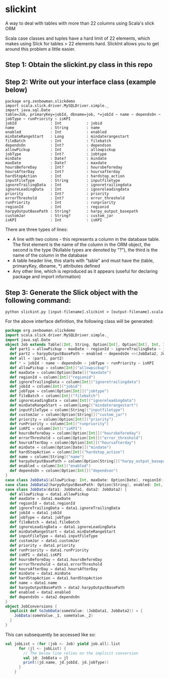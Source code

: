 slickint
========

A way to deal with tables with more than 22 columns using Scala's slick ORM

Scala case classes and tuples have a hard limit of 22 elements, which makes using Slick for tables > 22 elements hard. SlickInt allows you to get around this problem a little easier.

## Step 1: Obtain the slickint.py class in this repo

## Step 2: Write out your interface class (example below)
```
package org.zenbowman.slickdemo
import scala.slick.driver.MySQLDriver.simple._
import java.sql.Date
table=Job, primaryKey=jobId, dbname=job, *=jobId ~ name ~ dependsOn ~ jobType ~ runPriority ~ isKPI
jobId               : Int           : jobid
name                : String        : name
enabled             : Int           : enabled
minDateRangeStart   : Long          : mindaterangestart
fileBatch           : Int           : filebatch
dependsOn           : Int?          : dependson
allowPickup         : Int           : allowpickup
jobType             : Int?          : jobtype
minDate             : Date?         : mindate
maxDate             : Date?         : maxdate
hoursBeforeDay      : Int?          : hoursbeforeday
hoursAfterDay       : Int?          : hoursafterday
hardStopAction      : Int           : hardstop_action
inputFileType       : String        : inputfiletype
ignoreTrailingData  : Int           : ignoretrailingdata
ignoreLeadingData   : Int           : ignoreleadingdata
priority            : Int?          : priority
errorThreshold      : Int?          : error_threshold
runPriority         : Int           : runpriority
regionId            : Int           : regionid
harpyOutputBasePath : String?       : harpy_output_basepath
customJar           : String?       : custom_jar
isKPI               : Int           : isKPI
```

There are three types of lines:
* A line with two colons - this represents a column in the database table. The first element is the name of the column in the ORM object, the second is the type (Nullable types are denoted by "?"), the third is the name of the column in the database
* A table header line, this starts with "table" and must have the (table, primaryKey, dbname, *) attributes defined
* Any other line, which is reproduced as it appears (useful for declaring package and import information)

## Step 3: Generate the Slick object with the following command:
```
python slickint.py [input-filename].slickint > [output-filename].scala
```

For the above interface definition, the following class will be generated:

```scala
package org.zenbowman.slickdemo
import scala.slick.driver.MySQLDriver.simple._
import java.sql.Date
object Job extends Table[(Int, String, Option[Int], Option[Int], Int, Int)]("job") {
  def part1 = allowPickup ~ maxDate ~ regionId ~ ignoreTrailingData ~ jobId ~ jobType ~ fileBatch ~ ignoreLeadingData ~ minDateRangeStart ~ inputFileType ~ customJar ~ priority ~ runPriority ~ isKPI ~ hoursBeforeDay ~ errorThreshold ~ hoursAfterDay ~ minDate ~ hardStopAction ~ name <>(JobData1, JobData1.unapply _)
  def part2 = harpyOutputBasePath ~ enabled ~ dependsOn <>(JobData2, JobData2.unapply _)
  def all = (part1, part2)
  def * = jobId ~ name ~ dependsOn ~ jobType ~ runPriority ~ isKPI
  def allowPickup = column[Int]("allowpickup")
  def maxDate = column[Option[Date]]("maxdate")
  def regionId = column[Int]("regionid")
  def ignoreTrailingData = column[Int]("ignoretrailingdata")
  def jobId = column[Int]("jobid")
  def jobType = column[Option[Int]]("jobtype")
  def fileBatch = column[Int]("filebatch")
  def ignoreLeadingData = column[Int]("ignoreleadingdata")
  def minDateRangeStart = column[Long]("mindaterangestart")
  def inputFileType = column[String]("inputfiletype")
  def customJar = column[Option[String]]("custom_jar")
  def priority = column[Option[Int]]("priority")
  def runPriority = column[Int]("runpriority")
  def isKPI = column[Int]("isKPI")
  def hoursBeforeDay = column[Option[Int]]("hoursbeforeday")
  def errorThreshold = column[Option[Int]]("error_threshold")
  def hoursAfterDay = column[Option[Int]]("hoursafterday")
  def minDate = column[Option[Date]]("mindate")
  def hardStopAction = column[Int]("hardstop_action")
  def name = column[String]("name")
  def harpyOutputBasePath = column[Option[String]]("harpy_output_basepath")
  def enabled = column[Int]("enabled")
  def dependsOn = column[Option[Int]]("dependson")
}
case class JobData1(allowPickup: Int, maxDate: Option[Date], regionId: Int, ignoreTrailingData: Int, jobId: Int, jobType: Option[Int], fileBatch: Int, ignoreLeadingData: Int, minDateRangeStart: Long, inputFileType: String, customJar: Option[String], priority: Option[Int], runPriority: Int, isKPI: Int, hoursBeforeDay: Option[Int], errorThreshold: Option[Int], hoursAfterDay: Option[Int], minDate: Option[Date], hardStopAction: Int, name: String)
case class JobData2(harpyOutputBasePath: Option[String], enabled: Int, dependsOn: Option[Int])
case class JobData(data1: JobData1, data2: JobData2) {
  def allowPickup = data1.allowPickup
  def maxDate = data1.maxDate
  def regionId = data1.regionId
  def ignoreTrailingData = data1.ignoreTrailingData
  def jobId = data1.jobId
  def jobType = data1.jobType
  def fileBatch = data1.fileBatch
  def ignoreLeadingData = data1.ignoreLeadingData
  def minDateRangeStart = data1.minDateRangeStart
  def inputFileType = data1.inputFileType
  def customJar = data1.customJar
  def priority = data1.priority
  def runPriority = data1.runPriority
  def isKPI = data1.isKPI
  def hoursBeforeDay = data1.hoursBeforeDay
  def errorThreshold = data1.errorThreshold
  def hoursAfterDay = data1.hoursAfterDay
  def minDate = data1.minDate
  def hardStopAction = data1.hardStopAction
  def name = data1.name
  def harpyOutputBasePath = data2.harpyOutputBasePath
  def enabled = data2.enabled
  def dependsOn = data2.dependsOn
}
object JobConversions {
  implicit def toJobData(someValue: (JobData1, JobData2)) = {
    JobData(someValue._1, someValue._2)
  }
}
```

This can subsequently be accessed like so:
```scala
val jobList = (for (job <- Job) yield job.all).list
      for (jl <- jobList) {
        // The below line relies on the implicit conversion
        val jd: JobData = jl
        print((jd.name, jd.jobId, jd.jobType))
      }
    }
```
